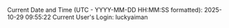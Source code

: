 Current Date and Time (UTC - YYYY-MM-DD HH:MM:SS formatted): 2025-10-29 09:55:22
Current User's Login: luckyaiman
